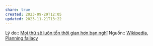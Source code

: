 ```yaml
---
share: true
created: 2023-09-29T12:05
updated: 2023-11-21T13:22
---
```

Lý do:: [Mọi thứ sẽ luôn tốn thời gian hơn bạn nghĩ](./M%E1%BB%8Di%20th%E1%BB%A9%20s%E1%BA%BD%20lu%C3%B4n%20t%E1%BB%91n%20th%E1%BB%9Di%20gian%20h%C6%A1n%20b%E1%BA%A1n%20ngh%C4%A9.md)
Nguồn:: [Wikipedia](../../%CE%9E%20Ngu%E1%BB%93n/Wikipedia.md), [Planning fallacy](https://en.wikipedia.org/wiki/Planning_fallacy)

